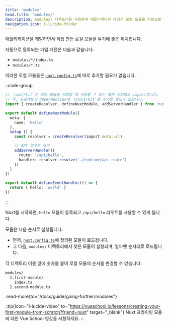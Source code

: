```yaml
---
title: 'modules'
head.title: 'modules/'
description: modules/ 디렉토리를 사용하여 애플리케이션 내에서 로컬 모듈을 자동으로 등록할 수 있습니다.
navigation.icon: i-lucide-folder
---
```


애플리케이션을 개발하면서 직접 만든 로컬 모듈을 두기에 좋은 위치입니다.

자동으로 등록되는 파일 패턴은 다음과 같습니다:
- `modules/*/index.ts`
- `modules/*.ts`

이러한 로컬 모듈들은 [`nuxt.config.ts`](/docs/guide/directory-structure/nuxt-config)에 따로 추가할 필요가 없습니다.

::code-group

```ts twoslash [modules/hello/index.ts]
// `nuxt/kit`은 로컬 모듈을 정의할 때 사용할 수 있는 헬퍼 서브패스 import입니다.
// 즉, 프로젝트의 dependencies에 `@nuxt/kit`을 추가할 필요가 없습니다.
import { createResolver, defineNuxtModule, addServerHandler } from 'nuxt/kit'

export default defineNuxtModule({
  meta: {
    name: 'hello'
  },
  setup () {
    const resolver = createResolver(import.meta.url)

    // API 라우트 추가
    addServerHandler({
      route: '/api/hello',
      handler: resolver.resolve('./runtime/api-route')
    })
  }
})
```

```ts twoslash [modules/hello/runtime/api-route.ts]
export default defineEventHandler(() => {
  return { hello: 'world' }
})
```

::

Nuxt를 시작하면, `hello` 모듈이 등록되고 `/api/hello` 라우트를 사용할 수 있게 됩니다.

모듈은 다음 순서로 실행됩니다:
- 먼저, [`nuxt.config.ts`](/docs/api/nuxt-config#modules-1)에 정의된 모듈이 로드됩니다.
- 그 다음, `modules/` 디렉토리에서 찾은 모듈이 실행되며, 알파벳 순서대로 로드됩니다.

각 디렉토리 이름 앞에 숫자를 붙여 로컬 모듈의 순서를 변경할 수 있습니다:

```bash [디렉토리 구조]
modules/
  1.first-module/
    index.ts
  2.second-module.ts
```

:read-more{to="/docs/guide/going-further/modules"}

::tip{icon="i-lucide-video" to="https://vueschool.io/lessons/creating-your-first-module-from-scratch?friend=nuxt" target="_blank"}
Nuxt 프라이빗 모듈에 대한 Vue School 영상을 시청하세요.
::
